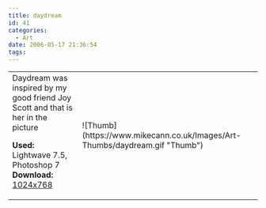 ```yaml
---
title: daydream
id: 41
categories:
  - Art
date: 2006-05-17 21:36:54
tags:
---
```


<table width="100%" cellspacing="0" cellpadding="0" border="0">
<tr>
<td>Daydream was inspired by my good friend Joy Scott and that is her in the picture

<span style="font-weight: bold">Used:</span> Lightwave 7.5, Photoshop 7
<span style="font-weight: bold">Download:</span> [1024x768](https://www.mikecann.co.uk/Images/Art-Full/daydream.jpg)</td>
<td>![Thumb](https://www.mikecann.co.uk/Images/Art-Thumbs/daydream.gif "Thumb")</td>
</tr>
</table>